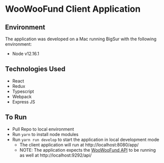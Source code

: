 # WooWooFund Client Application
## Environment
The application was developed on a Mac running BigSur with the following environment:
* Node v12.16.1

## Technologies Used
* React
* Redux
* Typescript
* Webpack
* Express JS

## To Run
* Pull Repo to local environment
* Run `yarn` to install node modules
* Run `yarn run develop` to start the application in local development mode
  * The client application will run at http://localhost:8080/app/
  * NOTE: The application expects the [WooWooFund API]((https://github.com/defiantgoat/woowoofund-api)) to be running as well at http://localhost:9292/api/

